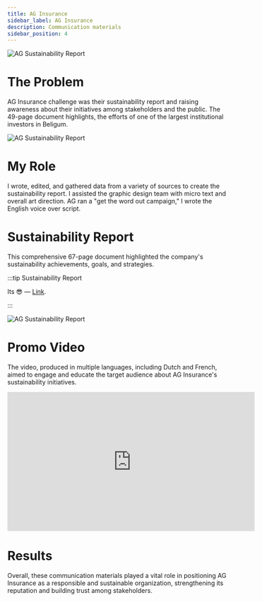 ```yaml
---
title: AG Insurance
sidebar_label: AG Insurance
description: Communication materials
sidebar_position: 4
---
```



![AG Sustainability Report](/img/Ag.png)

# The Problem

AG Insurance challenge was their sustainability report and raising awareness about their initiatives among stakeholders and the public. The 49-page document highlights, the efforts of one of the largest institutional investors in Beligum.

![AG Sustainability Report](/img/Ag2.png)

# My Role

I wrote, edited, and gathered data from a variety of sources to create the sustainability report. I assisted the graphic design team with micro text and overall art direction. AG ran a "get the word out campaign," I wrote the English voice over script.

# Sustainability Report

This comprehensive 67-page document highlighted the company's sustainability achievements, goals, and strategies.


:::tip Sustainability Report

Its 😎 — [Link](https://ag.be/over-ag/content/dam/transversal/aboutus/documents/en/AG%20Insurance_Sustainability%20Report_2021_EN.pdf).

:::


![AG Sustainability Report](/img/Ag1.png)

# Promo Video

The video, produced in multiple languages, including Dutch and French, aimed to engage and educate the target audience about AG Insurance's sustainability initiatives.


<iframe width="560" height="315" src="https://www.youtube.com/embed/q3Q3a5fNXnk" title="YouTube video player" frameborder="0" allow="accelerometer; autoplay; clipboard-write; encrypted-media; gyroscope; picture-in-picture; web-share" allowfullscreen></iframe>

# Results

Overall, these communication materials played a vital role in positioning AG Insurance as a responsible and sustainable organization, strengthening its reputation and building trust among stakeholders.
